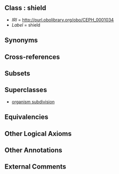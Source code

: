 
## Class : shield

 * *IRI* = http://purl.obolibrary.org/obo/CEPH_0001034
 * *Label* = shield

## Synonyms


## Cross-references


## Subsets


## Superclasses

 * [organism subdivision](../../UBERON/75/UBERON_0000475.md)

## Equivalencies


## Other Logical Axioms


## Other Annotations


## External Comments

